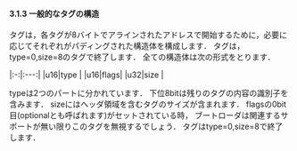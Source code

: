 #### 3.1.3 一般的なタグの構造

タグは，各タグが8バイトでアラインされたアドレスで開始するために，必要に応じてそれぞれがパディングされた構造体を構成します．
タグは，type=0,size=8のタグで終了します．
全ての構造体は次の形式をとります．

|:-:|:---:|
|u16|type |
|u16|flags|
|u32|size |

typeは2つのパートに分かれています．
下位8bitは残りのタグの内容の識別子を含みます．
sizeにはヘッダ領域を含むタグのサイズが含まれます．
flagsの0bit目(optionalとも呼ばれます)がセットされている時，
ブートローダは関連するサポートが無い限りこのタグを無視するでしょう．
タグはtype=0,size=8で終了します．
